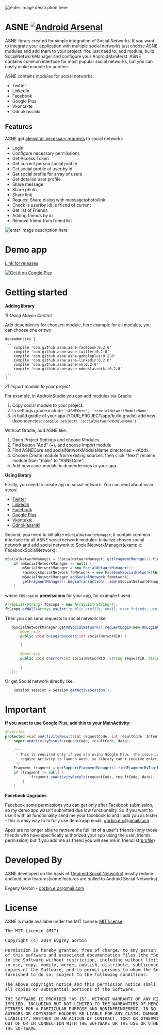 ![enter image description here][1]

ASNE         [![Android Arsenal](https://img.shields.io/badge/Android%20Arsenal-ASNE-brightgreen.svg?style=flat)](https://android-arsenal.com/details/1/868)
=====================
ASNE library created for simple integration of Social Networks. If you want to integrate your application with multiple social networks just choose ASNE modules and add them to your project. You just need to: add module, build SocialNetworkManager and configure your AndroidManiferst. 
ASNE contains common interface for most popular social networks, but you can easily make module for another.

ASNE contains modules for social networks:
 - Twitter  
 - LinkedIn  
 - Facebook 
 - Google Plus 
 - Vkontakte 
 - Odnoklassniki

Features
-----------
ASNE got [almost all necessary requests](https://github.com/gorbin/ASNE/wiki/%D0%A1%D0%BF%D0%B8%D1%81%D0%BE%D0%BA-%D0%BC%D0%B5%D1%82%D0%BE%D0%B4%D0%BE%D0%B2-SocialNetwork) to social networks

 - Login
 - Configure necessary permissions
 - Get Access Token
 - Get current person social profile
 - Get social profile of user by id
 - Get social profile for array of users 
 - Get detailed user profile
 - Share message
 - Share photo
 - Share link
 - Request Share dialog with message/photo/link
 - Check is user(by id) is friend of current
 - Get list of Friends
 - Adding friends by id
 - Remove friend from friend list
 
![enter image description here][3]

Demo app
====
[Link for releases][4]

<a href="https://play.google.com/store/apps/details?id=com.gorbin.androidsocialnetworksextended.asne">
  <img alt="Get it on Google Play"
       src="https://developer.android.com//images/brand/ru_generic_rgb_wo_60.png" />
</a>

Getting started
=====================

**Adding library**

_1) Using Maven Central_

Add dependency for choosen module, here example for all modules, you can choose one or two

```
dependencies {
...
    compile 'com.github.asne:asne-facebook:0.2.0'
	compile 'com.github.asne:asne-twitter:0.2.0'
    compile 'com.github.asne:asne-googleplus:0.2.0'
    compile 'com.github.asne:asne-linkedin:0.2.0'
	compile 'com.github.asne:asne-vk:0.2.0'
    compile 'com.github.asne:asne-odnoklassniki:0.2.0'
...
}
```

_2) Import module to your project_

For example, in AndroidStudio you can add modules via Gradle: 

 1. Copy social module to your project.
 2. In settings.gradle include `':ASNECore', ':socialNetworkModuleName'`
 3. In build.gradle of your app (YOUR_PROJECT/app/build.gradle) add new dependencies: `compile project(':socialNetworkModuleName') `

Without Gradle, add ASNE like: 
 1. Open Project Settings and choose Modules. 
 2. Find button "Add" (+), and choose Import module 
 3. Find ASNECore and socialNetworkModuleName directories - «Add». 
 4. Choose Create module from existing sources, then click "Next" rename module from "main" to "ASNECore". 
 5. Add new asne-module in dependencies to your app. 

**Using library**

Firstly, you need to create app in social network. You can read about main steps:

 - [Twitter](https://github.com/gorbin/ASNE/wiki/%D0%A1%D0%BE%D0%B7%D0%B4%D0%B0%D0%BD%D0%B8%D0%B5-%D0%BF%D1%80%D0%B8%D0%BB%D0%BE%D0%B6%D0%B5%D0%BD%D0%B8%D1%8F-Twitter)
 - [LinkedIn](https://github.com/gorbin/ASNE/wiki/%D0%A1%D0%BE%D0%B7%D0%B4%D0%B0%D0%BD%D0%B8%D0%B5-%D0%BF%D1%80%D0%B8%D0%BB%D0%BE%D0%B6%D0%B5%D0%BD%D0%B8%D1%8F-LinkedIn)
 - [Facebook](https://github.com/gorbin/ASNE/wiki/%D0%A1%D0%BE%D0%B7%D0%B4%D0%B0%D0%BD%D0%B8%D0%B5-%D0%BF%D1%80%D0%B8%D0%BB%D0%BE%D0%B6%D0%B5%D0%BD%D0%B8%D1%8F-Facebook)
 - [Google Plus](https://github.com/gorbin/ASNE/wiki/%D0%A1%D0%BE%D0%B7%D0%B4%D0%B0%D0%BD%D0%B8%D0%B5-%D0%BF%D1%80%D0%B8%D0%BB%D0%BE%D0%B6%D0%B5%D0%BD%D0%B8%D1%8F-Google-Plus) 
 - [Vkontakte](https://github.com/gorbin/ASNE/wiki/%D0%A1%D0%BE%D0%B7%D0%B4%D0%B0%D0%BD%D0%B8%D0%B5-%D0%BF%D1%80%D0%B8%D0%BB%D0%BE%D0%B6%D0%B5%D0%BD%D0%B8%D1%8F-Vkontakte) 
 - [Odnoklassniki](https://github.com/gorbin/ASNE/wiki/%D0%A1%D0%BE%D0%B7%D0%B4%D0%B0%D0%BD%D0%B8%D0%B5-%D0%BF%D1%80%D0%B8%D0%BB%D0%BE%D0%B6%D0%B5%D0%BD%D0%B8%D1%8F-Odnoklassniki)

Second, you need to initialize `mSocialNetworkManager`, it contain common interface for all ASNE social network modules. Initialize chosen social network and add social network to SocialNetworkManager(example: FacebookSocialNetwork):

```java
mSocialNetworkManager = (SocialNetworkManager) getFragmentManager().findFragmentByTag(SOCIAL_NETWORK_TAG);
	if (mSocialNetworkManager == null) {
        mSocialNetworkManager = new SocialNetworkManager();
		FacebookSocialNetwork fbNetwork = new FacebookSocialNetwork(this, fbScope);
        mSocialNetworkManager.addSocialNetwork(fbNetwork);
        getFragmentManager().beginTransaction().add(mSocialNetworkManager, SOCIAL_NETWORK_TAG).commit();
	}
```    
     
where `fbScope` is **permissions** for your app, for example I used:

```java
ArrayList<String> fbScope = new ArrayList<String>();
fbScope.addAll(Arrays.asList("public_profile, email, user_friends, user_location, user_birthday"));
```

 Then you can send requests to social network like:

 ```java
	mSocialNetworkManager.getVKSocialNetwork().requestLogin(new OnLoginCompleteListener() {
        @Override
        public void onLoginSuccess(int socialNetworkID) {

        }

        @Override
        public void onError(int socialNetworkID, String requestID, String errorMessage, Object data) {

        }
    });
```

Or get Social network directly like:

```java
	Session session = Session.getActiveSession();
```

Important
=====================

**If you want to use Google Plus, add this to your MainActivity:**
```java
@Override
protected void onActivityResult(int requestCode, int resultCode, Intent data) {
    super.onActivityResult(requestCode, resultCode, data);

    /**
     * This is required only if you are using Google Plus, the issue is that there SDK
     * require Activity to launch Auth, so library can't receive onActivityResult in fragment
     */
    Fragment fragment = getSupportFragmentManager().findFragmentByTag(BaseDemoFragment.SOCIAL_NETWORK_TAG);
    if (fragment != null) {
            fragment.onActivityResult(requestCode, resultCode, data);
        }
    }
```

**Facebook Upgrades**

Facebook some permissions you can get only after Facebook submission, so my demo app wasn't submitted due low functionality. So if you want to use it with all functionality send me your facebook id and I add you as tester - this is easy way to to fully use demo app
email: gorbin.e.o@gmail.com

Apps are no longer able to retrieve the full list of a user's friends (only those friends who have specifically authorized your app using the user_friends permission) but if you add me as friend you will see me in friendlist([profile][6])

Developed By
=====================
ASNE developed on the basis of ([Android Social Networks][2]) mostly redone and add new features(some features are pulled to Android Social Networks)

Evgeny Gorbin - <gorbin.e.o@gmail.com>

License
=====================
ASNE is made available under the MIT license: [MIT license](http://opensource.org/licenses/MIT):

<pre>
The MIT License (MIT)

Copyright (c) 2014 Evgrny Gorbin

Permission is hereby granted, free of charge, to any person obtaining a copy
of this software and associated documentation files (the "Software"), to deal
in the Software without restriction, including without limitation the rights
to use, copy, modify, merge, publish, distribute, sublicense, and/or sell
copies of the Software, and to permit persons to whom the Software is
furnished to do so, subject to the following conditions:

The above copyright notice and this permission notice shall be included in
all copies or substantial portions of the Software.

THE SOFTWARE IS PROVIDED "AS IS", WITHOUT WARRANTY OF ANY KIND, EXPRESS OR
IMPLIED, INCLUDING BUT NOT LIMITED TO THE WARRANTIES OF MERCHANTABILITY,
FITNESS FOR A PARTICULAR PURPOSE AND NONINFRINGEMENT. IN NO EVENT SHALL THE
AUTHORS OR COPYRIGHT HOLDERS BE LIABLE FOR ANY CLAIM, DAMAGES OR OTHER
LIABILITY, WHETHER IN AN ACTION OF CONTRACT, TORT OR OTHERWISE, ARISING FROM,
OUT OF OR IN CONNECTION WITH THE SOFTWARE OR THE USE OR OTHER DEALINGS IN
THE SOFTWARE.
</pre>

  [1]: http://i.imgur.com/njXNyEC.png
  [2]: https://github.com/gorbin/AndroidSocialNetworks
  [3]: http://i.imgur.com/J3WhMQ0.png
  [4]: https://github.com/gorbin/ASNE/releases
  [5]: https://github.com/gorbin/ASNE/releases/download/0.2/ASNE-debug-unaligned.apk
  [6]: https://www.facebook.com/evgeny.gorbin
